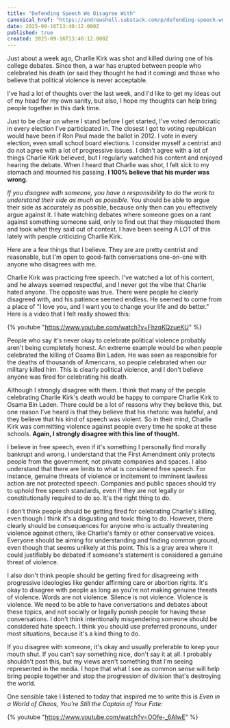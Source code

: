 ```yaml
---
title: "Defending Speech We Disagree With"
canonical_href: "https://andrewshell.substack.com/p/defending-speech-we-disagree-with"
date: 2025-09-16T13:40:12.000Z
published: true
created: 2025-09-16T13:40:12.000Z
---
```


Just about a week ago, Charlie Kirk was shot and killed during one of his college debates. Since then, a war has erupted between people who celebrated his death (or said they thought he had it coming) and those who believe that political violence is never acceptable.

I've had a lot of thoughts over the last week, and I'd like to get my ideas out of my head for my own sanity, but also, I hope my thoughts can help bring people together in this dark time.

Just to be clear on where I stand before I get started, I've voted democratic in every election I've participated in. The closest I got to voting republican would have been if Ron Paul made the ballot in 2012. I vote in every election, even small school board elections. I consider myself a centrist and do not agree with a lot of progressive issues. I didn't agree with a lot of things Charlie Kirk believed, but I regularly watched his content and enjoyed hearing the debate. When I heard that Charlie was shot, I felt sick to my stomach and mourned his passing. **I 100% believe that his murder was wrong.**

*If you disagree with someone, you have a responsibility to do the work to understand their side as much as possible.* You should be able to argue their side as accurately as possible, because only then can you effectively argue against it. I hate watching debates where someone goes on a rant against something someone said, only to find out that they misquoted them and took what they said out of context. I have been seeing A LOT of this lately with people criticizing Charlie Kirk.

Here are a few things that I believe. They are are pretty centrist and reasonable, but I'm open to good-faith conversations one-on-one with anyone who disagrees with me.

Charlie Kirk was practicing free speech. I've watched a lot of his content, and he always seemed respectful, and I never got the vibe that Charlie hated anyone. The opposite was true. There were people he clearly disagreed with, and his patience seemed endless. He seemed to come from a place of "I love you, and I want you to change your life and do better." Here is a video that I felt really showed this:

{% youtube "https://www.youtube.com/watch?v=FhzqKQzueKU" %}

People who say it's never okay to celebrate political violence probably aren't being completely honest. An extreme example would be when people celebrated the killing of Osama Bin Laden. He was seen as responsible for the deaths of thousands of Americans, so people celebrated when our military killed him. This is clearly political violence, and I don't believe anyone was fired for celebrating his death.

Although I strongly disagree with them. I think that many of the people celebrating Charlie Kirk's death would be happy to compare Charlie Kirk to Osama Bin Laden. There could be a lot of reasons why they believe this, but one reason I've heard is that they believe that his rhetoric was hateful, and they believe that his kind of speech was violent. So in their mind, Charlie Kirk was committing violence against people every time he spoke at these schools. **Again, I strongly disagree with this line of thought.**

I believe in free speech, even if it's something I personally find morally bankrupt and wrong. I understand that the First Amendment only protects people from the government, not private companies and spaces. I also understand that there are limits to what is considered free speech. For instance, genuine threats of violence or incitement to imminent lawless action are not protected speech. Companies and public spaces should try to uphold free speech standards, even if they are not legally or constitutionally required to do so. It's the right thing to do.

I don't think people should be getting fired for celebrating Charlie's killing, even though I think it's a disgusting and toxic thing to do. However, there clearly should be consequences for anyone who is actually threatening violence against others, like Charlie's family or other conservative voices. Everyone should be aiming for understanding and finding common ground, even though that seems unlikely at this point. This is a gray area where it could justifiably be debated if someone's statement is considered a genuine threat of violence.

I also don't think people should be getting fired for disagreeing with progressive ideologies like gender affirming care or abortion rights. It's okay to disagree with people as long as you're not making genuine threats of violence. Words are not violence. Silence is not violence. Violence is violence. We need to be able to have conversations and debates about these topics, and not socially or legally punish people for having these conversations. I don't think intentionally misgendering someone should be considered hate speech. I think you should use preferred pronouns, under most situations, because it's a kind thing to do.

If you disagree with someone, it's okay and usually preferable to keep your mouth shut. If you can't say something nice, don't say it at all. I probably shouldn't post this, but my views aren't something that I'm seeing represented in the media. I hope that what I see as common sense will help bring people together and stop the progression of division that's destroying the world. 

One sensible take I listened to today that inspired me to write this is *Even in a World of Chaos, You're Still the Captain of Your Fate:*

{% youtube "https://www.youtube.com/watch?v=OOfe-_6AlwE" %}